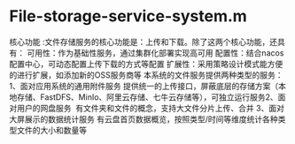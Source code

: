 # File-storage-service-system.m
核心功能 :文件存储服务的核心功能是：上传和下载。除了这两个核心功能，还具有：  可用性：作为基础性服务，通过集群化部署实现高可用 配置性：结合nacos配置中心，可动态配置上传下载的方式等配置 扩展性：采用策略设计模式能方便的进行扩展，如添加新的OSS服务商等 本系统的文件服务提供两种类型的服务：  ​ 1、面对应用系统的通用附件服务  ​ 提供统一的上传接口，屏蔽底层的存储方案（本地存储、FastDFS、MinIo、阿里云存储、七牛云存储等），可独立运行服务  ​ 2、面对用户的网盘服务  ​ 有文件夹和文件的概念，支持大文件分片上传、合并  ​ 3、面对大屏展示的数据统计服务  ​ 有云盘首页数据概览，按照类型/时间等维度统计各种类型文件的大小和数量等 
